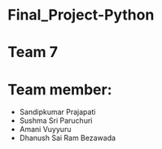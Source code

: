 # Final_Project-Python
# Team 7
# Team member:
- Sandipkumar Prajapati
- Sushma Sri Paruchuri
- Amani Vuyyuru
- Dhanush Sai Ram Bezawada
